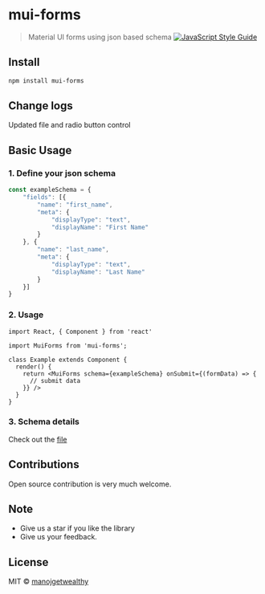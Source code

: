 # mui-forms

> Material UI forms using json based schema
 [![JavaScript Style Guide](https://img.shields.io/badge/code_style-standard-brightgreen.svg)](https://standardjs.com)

## Install

```bash
npm install mui-forms
```

## Change logs
Updated file and radio button control

## Basic Usage

### 1. Define your json schema
```typescript
const exampleSchema = {
    "fields": [{
        "name": "first_name",
        "meta": {
            "displayType": "text",
            "displayName": "First Name"
        }
    }, {
        "name": "last_name",
        "meta": {
            "displayType": "text",
            "displayName": "Last Name"
        }
    }]
}
```
### 2. Usage

```tsx
import React, { Component } from 'react'

import MuiForms from 'mui-forms';

class Example extends Component {
  render() {
    return <MuiForms schema={exampleSchema} onSubmit={(formData) => {
      // submit data
    }} />
  }
}
```

### 3. Schema details
Check out the [file]([typescript-schema.md](https://github.com/manojadams/mui-forms/blob/master/typescript-schema.md))

## Contributions

Open source contribution is very much welcome.

## Note

- Give us a star if you like the library
- Give us your feedback. 

## License

MIT © [manojgetwealthy](https://github.com/manojgetwealthy)
